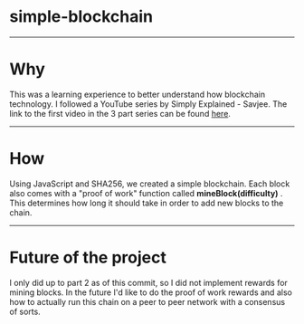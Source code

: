 # simple-blockchain
---
# Why
This was a learning experience to better understand how blockchain technology. I followed a YouTube series by Simply Explained - Savjee. The link to the first video in the 3 part series can be found [here](https://www.youtube.com/watch?v=zVqczFZr124).

---
# How
Using JavaScript and SHA256, we created a simple blockchain. Each block also comes with a "proof of work" function called __mineBlock(difficulty)__ . This determines how long it should take in order to add new blocks to the chain.

---
# Future of the project
I only did up to part 2 as of this commit, so I did not implement rewards for mining blocks.  In the future I'd like to do the proof of work rewards and also how to actually run this chain on a peer to peer network with a consensus of sorts.
